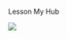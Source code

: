 Lesson My Hub

<img src = "https://github.com/BogdanEvstygneiv/lesson2/actions/workflows/django.yml/badge.svg?event=push"><br>
